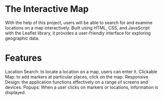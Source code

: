 # The Interactive Map

With the help of this project, users will be able to search for and examine locations on a map interactively. Built using HTML, CSS, and JavaScript with the Leaflet library, it provides a user-friendly interface for exploring geographic data.

# Features

Location Search: to locate a location on a map, users can enter it.
Clickable Map: to add markers at particular places, click on the map.
Responsive Design: the application functions effectively on a range of screens and devices.
Popups: When a user clicks on markers or locations, information is displayed.
